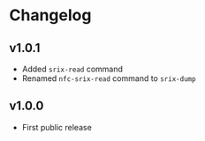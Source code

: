 # Changelog

## v1.0.1
* Added `srix-read` command
* Renamed `nfc-srix-read` command to `srix-dump`

## v1.0.0
* First public release